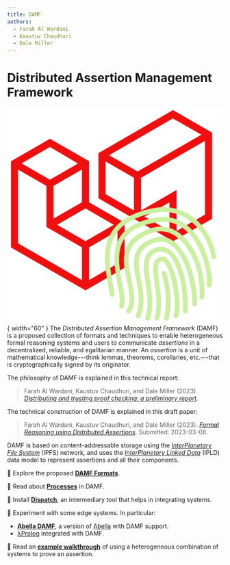 ```yaml
---
title: DAMF
authors:
  - Farah Al Wardani
  - Kaustuv Chaudhuri
  - Dale Miller
---
```

# Distributed Assertion Management Framework

![DAMF Logo](/assets/logo/damf.png){ width="60" }
The _Distributed Assertion Management Framework_ (DAMF) is a proposed collection
of formats and techniques to enable heterogeneous formal reasoning systems and
users to communicate _assertions_ in a decentralized, reliable, and egalitarian
manner. An _assertion_ is a unit of mathematical knowledge---think lemmas,
theorems, corollaries, etc.---that is cryptographically signed by its
originator.

The philosophy of DAMF is explained in this technical report:

> Farah Al Wardani, Kaustuv Chaudhuri, and Dale Miller (2023). _[Distributing
> and trusting proof checking: a preliminary report][alwardani22hal]_.

[alwardani22hal]: https://hal.inria.fr/hal-03909741

The technical construction of DAMF is explained in this draft paper:

> Farah Al Wardani, Kaustuv Chaudhuri, and Dale Miller (2023). _[Formal
> Reasoning using Distributed Assertions][cade23draft]_. Submitted: 2023-03-08.

[cade23draft]: /assets/papers/draft23damf.pdf

DAMF is based on content-addressable storage using the _[InterPlanetary File
System][ipfs]_ (IPFS) network, and uses the _[InterPlanetary Linked Data][ipld]_
(IPLD) data model to represent assertions and all their components.

[ipfs]: https://ipfs.tech
[ipld]: https://ipld.io

:mag_right:  Explore the proposed **[DAMF Formats](/damf-formats/)**.

:aerial_tramway: Read about **[Processes](/damf-processes/)** in DAMF.

:rocket: Install **[Dispatch](/dispatch/)**, an intermediary tool that helps in integrating systems.

:wrench: Experiment with some edge systems. In particular:

- **[Abella DAMF](/abella/)**, a version of [Abella](https://abella-prover.org) with DAMF support.
- [λProlog](/lprolog/) integrated with DAMF.

:walking: Read an **[example walkthrough](/example-walkthrough/)** of using a heterogeneous
  combination of systems to prove an assertion.

